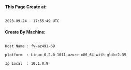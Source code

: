 
   
#### This Page Create at:

```bash

2023-09-24 - 17:55:49 UTC

```

#### Create By Machine:

```bash

Host Name : fv-az491-69

platform  : Linux-6.2.0-1011-azure-x86_64-with-glibc2.35

Ip Local  : 10.1.0.9

```

